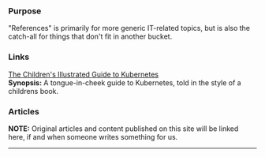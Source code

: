### Purpose

"References" is primarily for more generic IT-related topics, but is also the catch-all for things that don't fit in another bucket.

### Links

[The Children's Illustrated Guide to Kubernetes](https://deis.com/blog/2016/kubernetes-illustrated-guide/)  
**Synopsis:** A tongue-in-cheek guide to Kubernetes, told in the style of a childrens book.

### Articles

**NOTE:** Original articles and content published on this site will be linked here, if and when someone writes something for us.
  
  
  
----

